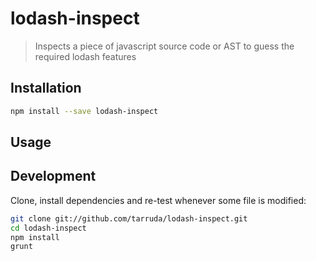 # lodash-inspect

> Inspects a piece of javascript source code or AST to guess the required lodash features

## Installation

```sh
npm install --save lodash-inspect
```

## Usage

## Development

Clone, install dependencies and re-test whenever some file is modified:

```sh
git clone git://github.com/tarruda/lodash-inspect.git
cd lodash-inspect
npm install
grunt
```

